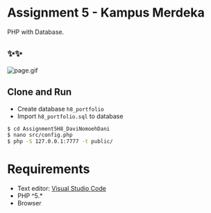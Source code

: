 # Assignment 5 - Kampus Merdeka
PHP with Database.

## ✨✨
![page.gif](screenshots/page.gif)

## Clone and Run
- Create database `h8_portfolio`
- Import `h8_portfolio.sql` to database

```sh
$ cd Assignment5H8_DaviNomoehDani
$ nano src/config.php
$ php -S 127.0.0.1:7777 -t public/
```

# Requirements
- Text editor: [Visual Studio Code](https://code.visualstudio.com/)
- PHP ^5.*
- Browser
